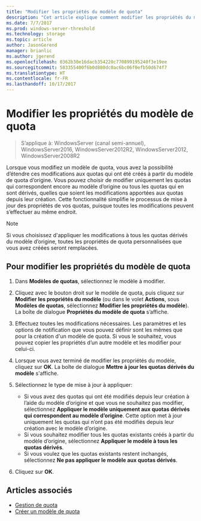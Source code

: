 ```yaml
---
title: "Modifier les propriétés du modèle de quota"
description: "Cet article explique comment modifier les propriétés du modèle de quota pour étendre les modifications aux quotas créés à partir du modèle de quota d’origine"
ms.date: 7/7/2017
ms.prod: windows-server-threshold
ms.technology: storage
ms.topic: article
author: JasonGerend
manager: brianlic
ms.author: jgerend
ms.openlocfilehash: 0362b30e16dacb354220c770899195240f3e19ee
ms.sourcegitcommit: 583355400f6b0d880dc0ac6bc06f0efb50d674f7
ms.translationtype: HT
ms.contentlocale: fr-FR
ms.lasthandoff: 10/17/2017
---
```

# <a name="edit-quota-template-properties"></a>Modifier les propriétés du modèle de quota

> S’applique à: WindowsServer (canal semi-annuel), WindowsServer2016, WindowsServer2012R2, WindowsServer2012, WindowsServer2008R2

Lorsque vous modifiez un modèle de quota, vous avez la possibilité d’étendre ces modifications aux quotas qui ont été créés à partir du modèle de quota d’origine. Vous pouvez choisir de modifier uniquement les quotas qui correspondent encore au modèle d’origine ou tous les quotas qui en sont dérivés, quelles que soient les modifications apportées aux quotas depuis leur création. Cette fonctionnalité simplifie le processus de mise à jour des propriétés de vos quotas, puisque toutes les modifications peuvent s’effectuer au même endroit.

> [!Note]
> Si vous choisissez d'appliquer les modifications à tous les quotas dérivés du modèle d’origine, toutes les propriétés de quota personnalisées que vous avez créées seront remplacées.

## <a name="to-edit-quota-template-properties"></a>Pour modifier les propriétés du modèle de quota

1.  Dans **Modèles de quotas**, sélectionnez le modèle à modifier.

2.  Cliquez avec le bouton droit sur le modèle de quota, puis cliquez sur **Modifier les propriétés du modèle** (ou dans le volet **Actions**, sous **Modèles de quotas**, sélectionnez **Modifier les propriétés du modèle**). La boîte de dialogue **Propriétés du modèle de quota** s’affiche.

3.  Effectuez toutes les modifications nécessaires. Les paramètres et les options de notification que vous pouvez définir sont les mêmes que pour la création d'un modèle de quota. Si vous le souhaitez, vous pouvez copier les propriétés d’un autre modèle et les modifier pour celui-ci.

4.  Lorsque vous avez terminé de modifier les propriétés du modèle, cliquez sur **OK**. La boîte de dialogue **Mettre à jour les quotas dérivés du modèle** s'affiche.

5.  Sélectionnez le type de mise à jour à appliquer:

    -   Si vous avez des quotas qui ont été modifiés depuis leur création à l’aide du modèle d’origine et que vous ne souhaitez pas modifier, sélectionnez **Appliquer le modèle uniquement aux quotas dérivés qui correspondent au modèle d’origine**. Cette option met à jour uniquement les quotas qui n’ont pas été modifiés depuis leur création avec le modèle d’origine.
    -   Si vous souhaitez modifier tous les quotas existants créés à partir du modèle d’origine, sélectionnez **Appliquer le modèle à tous les quotas dérivés**.
    -   Si vous voulez que les quotas existants restent inchangés, sélectionnez **Ne pas appliquer le modèle aux quotas dérivés**.

6.  Cliquez sur **OK**.

## <a name="see-also"></a>Articles associés

-   [Gestion de quota](quota-management.md)
-   [Créer un modèle de quota](create-quota-template.md)



